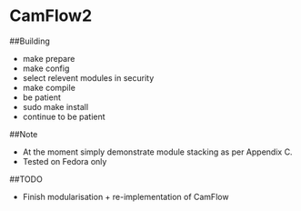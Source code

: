 # CamFlow2

##Building
* make prepare
* make config
 * select relevent modules in security
* make compile
 * be patient
* sudo make install
 * continue to be patient


##Note
* At the moment simply demonstrate module stacking as per Appendix C.
* Tested on Fedora only

##TODO
* Finish modularisation + re-implementation of CamFlow
